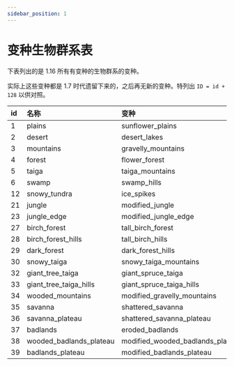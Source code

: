 ```yaml
---
sidebar_position: 1
---
```


# 变种生物群系表

下表列出的是 1.16 所有有变种的生物群系的变种。

实际上这些变种都是 1.7 时代遗留下来的，之后再无新的变种。特列出 `ID = id + 128` 以供对照。

| id | 名称 | 变种 | ID |
| :--- | :--- | :--- | :--- |
| 1 | plains | sunflower\_plains | 129 |
| 2 | desert | desert\_lakes | 130 |
| 3 | mountains | gravelly\_mountains | 131 |
| 4 | forest | flower\_forest | 132 |
| 5 | taiga | taiga\_mountains | 133 |
| 6 | swamp | swamp\_hills | 134 |
| 12 | snowy\_tundra | ice\_spikes | 140 |
| 21 | jungle | modified\_jungle | 149 |
| 23 | jungle\_edge | modified\_jungle\_edge | 151 |
| 27 | birch\_forest | tall\_birch\_forest | 155 |
| 28 | birch\_forest\_hills | tall\_birch\_hills | 156 |
| 29 | dark\_forest | dark\_forest\_hills | 157 |
| 30 | snowy\_taiga | snowy\_taiga\_mountains | 158 |
| 32 | giant\_tree\_taiga | giant\_spruce\_taiga | 160 |
| 33 | giant\_tree\_taiga\_hills | giant\_spruce\_taiga\_hills | 161 |
| 34 | wooded\_mountains | modified\_gravelly\_mountains | 162 |
| 35 | savanna | shattered\_savanna | 163 |
| 36 | savanna\_plateau | shattered\_savanna\_plateau | 164 |
| 37 | badlands | eroded\_badlands | 165 |
| 38 | wooded\_badlands\_plateau | modified\_wooded\_badlands\_plateau | 166 |
| 39 | badlands\_plateau | modified\_badlands\_plateau | 167 |

